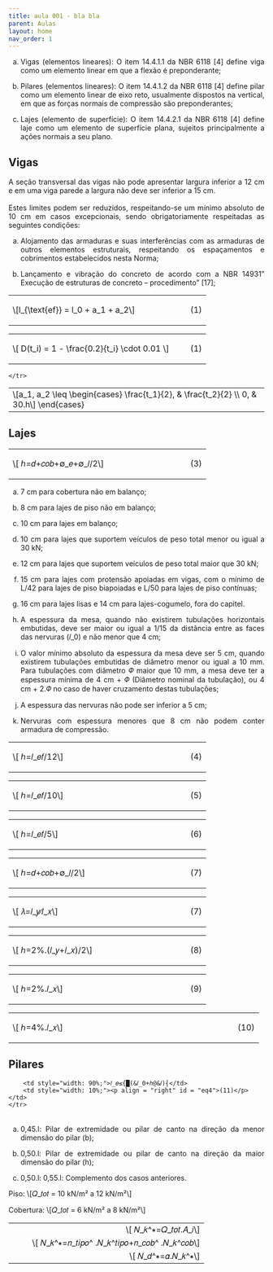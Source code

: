 ```yaml
---
title: aula 001 - bla bla
parent: Aulas
layout: home
nav_order: 1
---
```


<!--Don't delete ths script-->
<script src = "https://polyfill.io/v3/polyfill.min.js?features=es6"></script>
<script id = "MathJax-script" async src="https://cdn.jsdelivr.net/npm/mathjax@3/es5/tex-mml-chtml.js"></script>
<!--Don't delete ths script-->

<ol type="a">
    <li><p align="justify">Vigas (elementos lineares): O item 14.4.1.1 da NBR 6118 [4] define viga como um elemento linear em que a flexão é preponderante;</p></li>
    <li><p align="justify">Pilares (elementos lineares): O item 14.4.1.2 da NBR 6118 [4] define pilar como um elemento linear de eixo reto, usualmente dispostos na vertical, em que as forças normais de compressão são preponderantes;</p></li>
    <li><p align="justify">Lajes (elemento de superfície): O item 14.4.2.1 da NBR 6118 [4] define laje como um elemento de superfície plana, sujeitos principalmente a ações normais a seu plano.</p></li>
</ol>

<h2>Vigas</h2>
<p align="justify">
    A seção transversal das vigas não pode apresentar largura inferior a 12 cm e em uma viga parede a largura não deve ser inferior a 15 cm.
    <br><br>
    Estes limites podem ser reduzidos, respeitando-se um mínimo absoluto de 10 cm em casos excepcionais, sendo obrigatoriamente respeitadas as seguintes condições:
</p>

<ol type="a">
    <li><p align="justify">Alojamento das armaduras e suas interferências com as armaduras de outros elementos estruturais, respeitando os espaçamentos e cobrimentos estabelecidos nesta Norma;</p></li>
    <li><p align="justify">Lançamento e vibração do concreto de acordo com a NBR 14931” Execução de estruturas de concreto – procedimento” [17];</p></li>
</ol>


<table style = "width:100%">
    <tr>
        <td style="width: 90%;">\[l_{\text{ef}} = l_0 + a_1 + a_2\]</td>
        <td style="width: 10%;"><p align = "right" id = "eq4">(1)</p></td>
    </tr>
</table>
<table style = "width:100%">
    <tr>
        <td style="width: 90%;">\[ D(t_i) = 1 - \frac{0.2}{t_i} \cdot 0.01 \]</td>
        <td style="width: 10%;"><p align = "right" id = "eq4">(1)</p></td>
    </tr>
</table>
<table style = "width:100%">
    <tr>
        <td style="width: 90%;">\[a_1, a_2 \leq \begin{cases}
\frac{t_1}{2}, & \frac{t_2}{2} \\
0, & 30.h\]
\end{cases}</td>

    </tr>
</table>



<h2>Lajes</h2>

<table style = "width:100%">
    <tr>
        <td style="width: 90%;">\[ ℎ=𝑑+𝑐𝑜𝑏+∅_𝑒+∅_𝑙/2\]</td>
        <td style="width: 10%;"><p align = "right" id = "eq4">(3)</p></td>
    </tr>
</table>

<ol type="a">
    <li><p align="justify">7 cm para cobertura não em balanço;</p></li>
    <li><p align="justify">8 cm para lajes de piso não em balanço;</p></li>
    <li><p align="justify">10 cm para lajes em balanço;</p></li>
    <li><p align="justify">10 cm para lajes que suportem veículos de peso total menor ou igual a 30 kN;</p></li>
    <li><p align="justify">12 cm para lajes que suportem veículos de peso total maior que 30 kN;</p></li>
    <li><p align="justify">15 cm para lajes com protensão apoiadas em vigas, com o mínimo de L/42 para lajes de piso biapoiadas e L/50 para lajes de piso contínuas;</p></li>
    <li><p align="justify">16 cm para lajes lisas e 14 cm para lajes-cogumelo, fora do capitel.</p></li>
    <li><p align="justify">A espessura da mesa, quando não existirem tubulações horizontais embutidas, deve ser maior ou igual a 1/15 da distância entre as faces das nervuras (𝑙_0) e não menor que 4 cm; </p></li>
    <li><p align="justify">O valor mínimo absoluto da espessura da mesa deve ser 5 cm, quando existirem tubulações embutidas de diâmetro menor ou igual a 10 mm. Para tubulações com diâmetro 𝛷 maior que 10 mm, a mesa deve ter a espessura mínima de 4 cm + 𝛷 (Diâmetro nominal da tubulação), ou 4 cm + 2.𝛷 no caso de haver cruzamento destas tubulações;</p></li>
    <li><p align="justify">A espessura das nervuras não pode ser inferior a 5 cm; </p></li>
    <li><p align="justify">Nervuras com espessura menores que 8 cm não podem conter armadura de compressão.</p></li>
</ol>


<table style = "width:100%">
    <tr>
        <td style="width: 90%;">\[ ℎ=𝑙_𝑒𝑓/12\]</td>
        <td style="width: 10%;"><p align = "right" id = "eq4">(4)</p></td>
    </tr>
</table>

<table style = "width:100%">
    <tr>
        <td style="width: 90%;">\[ ℎ=𝑙_𝑒𝑓/10\]</td>
        <td style="width: 10%;"><p align = "right" id = "eq4">(5)</p></td>
    </tr>
</table>

<table style = "width:100%">
    <tr>
        <td style="width: 90%;">\[ ℎ=𝑙_𝑒𝑓/5\]</td>
        <td style="width: 10%;"><p align = "right" id = "eq4">(6)</p></td>
    </tr>
</table>

<table style = "width:100%">
    <tr>
        <td style="width: 90%;">\[ ℎ=𝑑+𝑐𝑜𝑏+∅_𝑙/2\]</td>
        <td style="width: 10%;"><p align = "right" id = "eq4">(7)</p></td>
    </tr>
</table>

<table style = "width:100%">
    <tr>
        <td style="width: 90%;">\[ 𝜆=𝑙_𝑦∕𝑙_𝑥\]</td>
        <td style="width: 10%;"><p align = "right" id = "eq4">(7)</p></td>
    </tr>
</table>

<table style = "width:100%">
    <tr>
        <td style="width: 90%;">\[ ℎ=2%.(𝑙_𝑦+𝑙_𝑥)/2\]</td>
        <td style="width: 10%;"><p align = "right" id = "eq4">(8)</p></td>
    </tr>
</table>

<table style = "width:100%">
    <tr>
        <td style="width: 90%;">\[ ℎ=2%.𝑙_𝑥\]</td>
        <td style="width: 10%;"><p align = "right" id = "eq4">(9)</p></td>
    </tr>
</table>

<table style = "width:100%">
    <tr>
        <td style="width: 90%;">\[ ℎ=4%.𝑙_𝑥\]</td>
        <td style="width: 10%;"><p align = "right" id = "eq4">(10)</p></td>
    </tr>
</table>

<h2>Pilares</h2>

<table style = "width:100%">
    <tr>
       
        <td style="width: 90%;">𝑙_𝑒≤{█(&𝑙_0+ℎ@&𝑙)┤</td>
        <td style="width: 10%;"><p align = "right" id = "eq4">(11)</p></td>
    </tr>
</table>

<ol type="a">
    <li><p align="justify">0,45.l: Pilar de extremidade ou pilar de canto na direção da menor dimensão do pilar (b);</p></li>
    <li><p align="justify">0,50.l: Pilar de extremidade ou pilar de canto na direção da maior dimensão do pilar (h);</p></li>
    <li><p align="justify">0,50.l: 0,55.l: Complemento dos casos anteriores.</p></li>
</ol>


<p align="left">Piso: \[𝑄_𝑡𝑜𝑡 = 10 kN/m² a 12 kN/m²\]</p>
<p align="left">Cobertura: \[𝑄_𝑡𝑜𝑡 = 6 kN/m² a 8 kN/m²\]</p>

<table style = "width:100%">
    <tr>
        <td style="width: 90%;" align = "right">\[ 𝑁_𝑘^∗=𝑄_𝑡𝑜𝑡.𝐴_𝑖\]</td>
    </tr>
    <tr>
       <td style="width: 90%;" align = "right">\[ 𝑁_𝑘^∗=𝑛_𝑡𝑖𝑝𝑜^ .𝑁_𝑘^𝑡𝑖𝑝𝑜+𝑛_𝑐𝑜𝑏^ .𝑁_𝑘^𝑐𝑜𝑏\]</td> 
    </tr>
     <tr>
       <td style="width: 90%;" align = "right">\[ 𝑁_𝑑^∗=𝛼.𝑁_𝑘^∗\]</td> 
    </tr>
</table>







